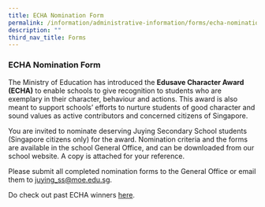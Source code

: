 ```yaml
---
title: ECHA Nomination Form
permalink: /information/administrative-information/forms/echa-nomination-form/
description: ""
third_nav_title: Forms
---
```

### **ECHA Nomination Form**
The Ministry of Education has introduced the **Edusave Character Award (ECHA)** to enable schools to give recognition to students who are exemplary in their character, behaviour and actions. This award is also meant to support schools’ efforts to nurture students of good character and sound values as active contributors and concerned citizens of Singapore.  
  
You are invited to nominate deserving Juying Secondary School students (Singapore citizens only) for the award. Nomination criteria and the forms are available in the school General Office, and can be downloaded from our school website. A copy is attached for your reference.  
  
Please submit all completed nomination forms to the General Office or email them to [juying\_ss@moe.edu.sg](mailto:juying_ss@moe.edu.sg).   

Do check out past ECHA winners [here](https://staging.d1o9rele4xczce.amplifyapp.com/achievements/echa/).